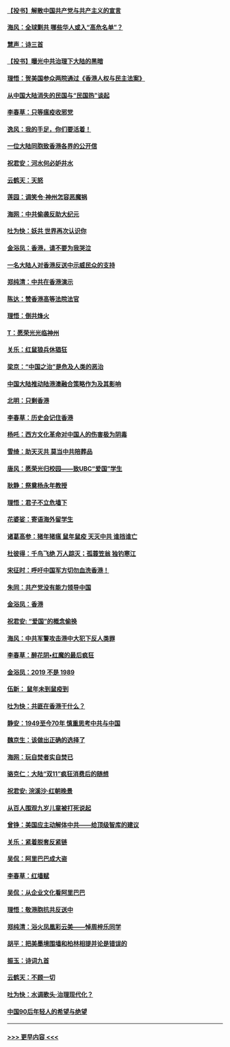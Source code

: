 #### [【投书】解散中国共产党与共产主义的宣言](../pages/nsc993/n11679177.md?t=11252144) 
#### [海风：全球剿共 哪些华人或入“高危名单”？](../pages/nsc993/n11678617.md?t=11252144) 
#### [慧声：诗三首](../pages/nsc993/n11678848.md?t=11252144) 
#### [【投书】曝光中共治理下大陆的黑暗](../pages/nsc993/n11678674.md?t=11252144) 
#### [理悟：贺美国参众两院通过《香港人权与民主法案》](../pages/nsc993/n11678104.md?t=11252144) 
#### [从中国大陆消失的民国与“民国热”谈起](../pages/nsc993/n11678075.md?t=11252144) 
#### [李春草：只等瘟疫收邪党](../pages/nsc993/n11677308.md?t=11252144) 
#### [逸风：我的手足，你们要活着！](../pages/nsc993/n11676352.md?t=11252144) 
#### [一位大陆同胞致香港各界的公开信](../pages/nsc993/n11675761.md?t=11252144) 
#### [祝君安：河水何必妒井水](../pages/nsc993/n11675746.md?t=11252144) 
#### [云鹤天：天怒](../pages/nsc993/n11675718.md?t=11252144) 
#### [莲园：调笑令‧神州怎容恶魔祸](../pages/nsc993/n11675648.md?t=11252144) 
#### [海网：中共偷袭反助大纪元](../pages/nsc993/n11673515.md?t=11252144) 
#### [吐为快：妖共 世界再次认识你](../pages/nsc993/n11673506.md?t=11252144) 
#### [金浴凤：香港，请不要为我哭泣](../pages/nsc993/n11673248.md?t=11252144) 
#### [一名大陆人对香港反送中示威民众的支持](../pages/nsc993/n11672615.md?t=11252144) 
#### [郑纯清：中共在香港演示](../pages/nsc993/n11670539.md?t=11252144) 
#### [陈达：赞香港高等法院法官](../pages/nsc993/n11669542.md?t=11252144) 
#### [理悟：倒共烽火](../pages/nsc993/n11668844.md?t=11252144) 
#### [T：愿荣光光临神州](../pages/nsc993/n11668421.md?t=11252144) 
#### [关乐：红鼠狼兵休猖狂](../pages/nsc993/n11668378.md?t=11252144) 
#### [梁京：“中国之治”是危及人类的恶治](../pages/nsc993/n11668328.md?t=11252144) 
#### [中国大陆推动陆港澳融合策略作为及其影响](../pages/nsc993/n11668157.md?t=11252144) 
#### [北明：只剩香港](../pages/nsc993/n11668002.md?t=11252144) 
#### [李春草：历史会记住香港](../pages/nsc993/n11667927.md?t=11252144) 
#### [杨吒：西方文化革命对中国人的伤害极为阴毒](../pages/nsc993/n11664521.md?t=11252144) 
#### [雪绮：助天灭共 莫当中共陪葬品](../pages/nsc993/n11662650.md?t=11252144) 
#### [唐风：愿荣光归校园——致UBC“爱国”学生](../pages/nsc993/n11662194.md?t=11252144) 
#### [耿静：祭奠杨永年教授](../pages/nsc993/n11662514.md?t=11252144) 
#### [理悟：君子不立危墙下](../pages/nsc993/n11662172.md?t=11252144) 
#### [花婆娑：寄语海外留学生](../pages/nsc993/n11662121.md?t=11252144) 
#### [诸葛高参：猪年猪瘟 鼠年鼠疫 天灭中共 谁挡谁亡](../pages/nsc993/n11661980.md?t=11252144) 
#### [杜彼得：千鸟飞绝 万人踪灭；孤蓑笠翁 独钓寒江](../pages/nsc993/n11661170.md?t=11252144) 
#### [宋征时：呼吁中国军方切勿血洗香港！](../pages/nsc993/n11415318.md?t=11252144) 
#### [朱同：共产党没有能力领导中国](../pages/nsc993/n11660421.md?t=11252144) 
#### [金浴凤：香港](../pages/nsc993/n11660419.md?t=11252144) 
#### [祝君安: “爱国”的概念偷换](../pages/nsc993/n11659706.md?t=11252144) 
#### [海风：中共军警攻击港中大犯下反人类罪](../pages/nsc993/n11659632.md?t=11252144) 
#### [李春草：醉花阴•红魔的最后疯狂](../pages/nsc993/n11659287.md?t=11252144) 
#### [金浴凤：2019 不是 1989](../pages/nsc993/n11657663.md?t=11252144) 
#### [伍新： 鼠年未到鼠疫到](../pages/nsc993/n11655098.md?t=11252144) 
#### [吐为快：共匪在香港干什么？](../pages/nsc993/n11654891.md?t=11252144) 
#### [静安：1949至今70年 慎重思考中共与中国](../pages/nsc993/n11651244.md?t=11252144) 
#### [魏京生：该做出正确的选择了](../pages/nsc993/n11653084.md?t=11252144) 
#### [海网：玩自焚者实自焚已](../pages/nsc993/n11652423.md?t=11252144) 
#### [骆克仁：大陆“双11”疯狂消费后的随想](../pages/nsc993/n11652305.md?t=11252144) 
#### [祝君安: 浣溪沙·红朝晚景](../pages/nsc993/n11652258.md?t=11252144) 
#### [从百人围观九岁儿童被打死说起](../pages/nsc993/n11651030.md?t=11252144) 
#### [曾铮：美国应主动解体中共——给顶级智库的建议](../pages/nsc993/n11649888.md?t=11252144) 
#### [关乐：紧着脱套反紧链](../pages/nsc993/n11649069.md?t=11252144) 
#### [吴侃：阿里巴巴成大盗](../pages/nsc993/n11645523.md?t=11252144) 
#### [李春草：红墙赋](../pages/nsc993/n11646389.md?t=11252144) 
#### [吴侃：从企业文化看阿里巴巴](../pages/nsc993/n11645476.md?t=11252144) 
#### [理悟：敬港胞抗共反送中](../pages/nsc993/n11645466.md?t=11252144) 
#### [郑纯清：浴火凤凰彩云美——悼周梓乐同学](../pages/nsc993/n11645155.md?t=11252144) 
#### [胡平：把美墨境围墙和柏林相提并论是错误的](../pages/nsc993/n11645134.md?t=11252144) 
#### [振玉：诗词九首](../pages/nsc993/n11644081.md?t=11252144) 
#### [云鹤天：不顾一切](../pages/nsc993/n11643508.md?t=11252144) 
#### [吐为快：水调歌头·治理现代化？](../pages/nsc993/n11643485.md?t=11252144) 
#### [中国90后年轻人的希望与绝望](../pages/nsc993/n11642317.md?t=11252144) 

----
#### [ >>> 更早内容 <<< ](../indexes/nsc993-earlier.md)
